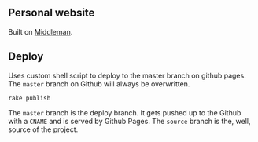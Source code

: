 ## Personal website

Built on [Middleman](http://middlemanapp.com/).

## Deploy

Uses custom shell script to deploy to the master branch on github pages.
The `master` branch on Github will always be overwritten.

```
rake publish
```

The `master` branch is the deploy branch. It gets pushed up to the Github
with a `CNAME` and is served by Github Pages. The `source` branch is the,
well, source of the project.
